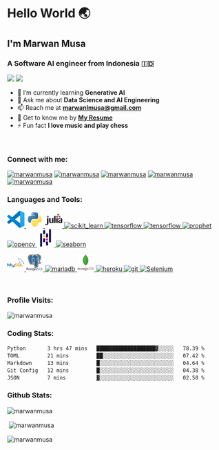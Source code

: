 <h1 align="left">Hello World 🌏</h1>

## I'm Marwan Musa
### A Software AI engineer from Indonesia 🇮🇩 </h3>

<p align="left">
<a href="https://linkedin.com/in/marwanmusa"><img src="https://img.shields.io/badge/-Marwan Musa-blue?style=flat-square&logo=Linkedin&logoColor=white&link=https://linkedin.com/in/marwanmusa/"></a>
<a href="https://github.com/usa"><img src="https://img.shields.io/github/followers/marwanmusa?label=follow&style=social"></a>


- 🌱 I’m currently learning **Generative AI**
- 💬 Ask me about **Data Science and AI Engineering**
- 📫 Reach me at **marwanlmusa@gmail.com**
- 📄 Get to know me by **[My Resume](https://drive.google.com/file/d/1FT1aiMC6AzRd1razkYyH3kf1UnYOGTdW/view?usp=sharing)**
- ⚡ Fun fact **I love music and play chess**
<br>

<h3 align="left">Connect with me:</h3>
<p align="left">
<a href="https://linkedin.com/in/marwanmusa" target="blank"><img src="https://img.icons8.com/fluency/48/000000/linkedin.png" alt="marwanmusa" height="40" width="40" /></a>
<a href="https://instagram.com/marwannmusa" target="blank"><img src="https://img.icons8.com/fluency/144/000000/instagram-new.png" alt="marwanmusa" height="40" width="40" /></a>
<a href="https://kaggle.com/marwanmusa" target="blank"><img src="https://img.icons8.com/windows/128/000000/kaggle.png" alt="marwanmusa" height="40" width="40" /></a>
<a href="https://www.hackerrank.com/MarwanMusa" target="blank"><img src="https://img.icons8.com/external-tal-revivo-color-tal-revivo/96/000000/external-hackerrank-is-a-technology-company-that-focuses-on-competitive-programming-logo-color-tal-revivo.png" alt="marwanmusa" height="40" width="40" /></a>
<a href="https://www.leetcode.com/marwanmusa" target="blank"><img src="https://img.icons8.com/external-tal-revivo-color-tal-revivo/96/000000/external-level-up-your-coding-skills-and-quickly-land-a-job-logo-color-tal-revivo.png" alt="marwanmusa" height="40" width="40" /></a>
</p>

<h3 align="left">Languages and Tools:</h3>
<p align="left">
<a href="https://code.visualstudio.com/" target="_blank" rel="noreferrer"> <img src="https://raw.githubusercontent.com/github/explore/80688e429a7d4ef2fca1e82350fe8e3517d3494d/topics/visual-studio-code/visual-studio-code.png" alt="Visual Studio Code" width="40" height="40"/> </a>
<a href="https://www.python.org" target="_blank" rel="noreferrer"> <img src="https://raw.githubusercontent.com/devicons/devicon/master/icons/python/python-original.svg" alt="python" width="40" height="40"/> </a>
<a href="https://julialang.org/" target="_blank" rel="noreferrer"> <img src="https://raw.githubusercontent.com/devicons/devicon/1119b9f84c0290e0f0b38982099a2bd027a48bf1/icons/julia/julia-original-wordmark.svg" alt="python" width="40" height="40"/> </a>
<!-- <a href="https://www.djangoproject.com/" target="_blank" rel="noreferrer"> <img src="https://avatars.githubusercontent.com/u/27804?s=200&v=4" alt="flask" width="40" height="40"/> </a> -->
<a href="https://scikit-learn.org/" target="_blank" rel="noreferrer"> <img src="https://upload.wikimedia.org/wikipedia/commons/0/05/Scikit_learn_logo_small.svg" alt="scikit_learn" width="40" height="40"/> </a>
<a href="https://www.tensorflow.org" target="_blank" rel="noreferrer"> <img src="https://www.vectorlogo.zone/logos/tensorflow/tensorflow-icon.svg" alt="tensorflow" width="40" height="40"/> </a>
<a href="https://pytorch.org/" target="_blank" rel="noreferrer"> <img src="https://pytorch.org/assets/images/pytorch-logo.png" alt="tensorflow" width="40" height="40"/> </a>
<a href="http://facebook.github.io/prophet/" target="_blank" rel="noreferrer"> <img src="https://forecastr-io.herokuapp.com/static/img/facebook_prophet_icon.png" alt="prophet" width="40" height="40"/> </a>
<a href="https://opencv.org/" target="_blank" rel="noreferrer"> <img src="https://www.vectorlogo.zone/logos/opencv/opencv-icon.svg" alt="opencv" width="40" height="40"/> </a>
<a href="https://pandas.pydata.org/" target="_blank" rel="noreferrer"> <img src="https://raw.githubusercontent.com/devicons/devicon/2ae2a900d2f041da66e950e4d48052658d850630/icons/pandas/pandas-original.svg" alt="pandas" width="40" height="40"/> </a>
<a href="https://seaborn.pydata.org/" target="_blank" rel="noreferrer"> <img src="https://seaborn.pydata.org/_images/logo-mark-lightbg.svg" alt="seaborn" width="40" height="40"/> </a> </p>

<p align="left">
<a href="https://www.mysql.com/" target="_blank" rel="noreferrer"> <img src="https://raw.githubusercontent.com/devicons/devicon/master/icons/mysql/mysql-original-wordmark.svg" alt="mysql" width="40" height="40"/> </a>
<a href="https://www.postgresql.org" target="_blank" rel="noreferrer"> <img src="https://raw.githubusercontent.com/devicons/devicon/master/icons/postgresql/postgresql-original-wordmark.svg" alt="postgresql" width="40" height="40"/> </a>
<a href="https://mariadb.org/" target="_blank" rel="noreferrer"> <img src="https://www.vectorlogo.zone/logos/mariadb/mariadb-icon.svg" alt="mariadb" width="40" height="40"/> </a>
<a href="https://www.mongodb.com/" target="_blank" rel="noreferrer"> <img src="https://raw.githubusercontent.com/devicons/devicon/master/icons/mongodb/mongodb-original-wordmark.svg" alt="mongodb" width="40" height="40"/> </a>
<a href="https://heroku.com" target="_blank" rel="noreferrer"> <img src="https://www.vectorlogo.zone/logos/heroku/heroku-icon.svg" alt="heroku" width="40" height="40"/> </a>
<a href="https://git-scm.com/" target="_blank" rel="noreferrer"> <img src="https://www.vectorlogo.zone/logos/git-scm/git-scm-icon.svg" alt="git" width="40" height="40"/> </a>
<a href="https://www.selenium.dev/" target="_blank"><img src="https://img.icons8.com/office/160/000000/selenium-test-automation.png" alt="Selenium" width="50" height="50"/> </a> </p>
<br>

### Profile Visits:
<p align="left"> <img src="https://komarev.com/ghpvc/?username=marwanmusa&label=Profile%20views&color=0e75b6&style=flat" alt="marwanmusa" /> </p>

### Coding Stats:
<!--START_SECTION:waka-->

```txt
Python       3 hrs 47 mins   ███████████████████▓░░░░░   78.39 %
TOML         21 mins         ██░░░░░░░░░░░░░░░░░░░░░░░   07.42 %
Markdown     13 mins         █░░░░░░░░░░░░░░░░░░░░░░░░   04.64 %
Git Config   12 mins         █░░░░░░░░░░░░░░░░░░░░░░░░   04.38 %
JSON         7 mins          ▓░░░░░░░░░░░░░░░░░░░░░░░░   02.50 %
```

<!--END_SECTION:waka-->

### Github Stats:
<p align="left"><img align="center" src="https://github-readme-stats-chi-two-89.vercel.app/api/top-langs?username=marwanmusa&show_icons=true&locale=en&layout=compact" alt="marwanmusa" /></p>

<p align="left">&nbsp;<img align="center" src="https://github-readme-stats-chi-two-89.vercel.app/api?username=marwanmusa&hide=contribs,prs" alt="marwanmusa" /></p>

<p align="left"><img align="center" src="https://github-readme-streak-stats.herokuapp.com/?user=marwanmusa&" alt="marwanmusa" /></p>

